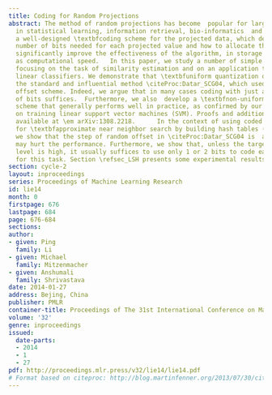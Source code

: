 ```yaml
---
title: Coding for Random Projections
abstract: The method of random projections has become  popular for large-scale applications
  in statistical learning, information retrieval, bio-informatics  and other applications.  Using
  a well-designed \textbfcoding scheme for the projected data, which determines the
  number of bits needed for each projected value and how to allocate these bits, can
  significantly improve the effectiveness of the algorithm, in storage cost as well
  as computational speed.   In this paper, we study a number of simple coding schemes,
  focusing on the task of similarity estimation and on an application to training
  linear classifiers. We demonstrate that \textbfuniform quantization outperforms
  the standard and influential method \citeProc:Datar_SCG04, which used a \em window-and-random
  offset scheme. Indeed, we argue that in many cases coding with just a small number
  of bits suffices.  Furthermore, we also  develop a \textbfnon-uniform 2-bit coding
  scheme that generally performs well in practice, as confirmed by our experiments
  on training linear support vector machines (SVM). Proofs and additional experiments  are
  available at \em arXiv:1308.2218.      In the context of using coded random projections
  for \textbfapproximate near neighbor search by building hash tables (\em arXiv:1403.8144) \citeReport:RPCodeLSH2014,
  we show that the step of random offset in \citeProc:Datar_SCG04 is  again not needed  and
  may hurt the performance. Furthermore, we show that, unless the target similarity
  level is high, it usually suffices to use only 1 or 2 bits to code each hashed value
  for this task. Section \refsec_LSH presents some experimental results for LSH.
section: cycle-2
layout: inproceedings
series: Proceedings of Machine Learning Research
id: lie14
month: 0
firstpage: 676
lastpage: 684
page: 676-684
sections: 
author:
- given: Ping
  family: Li
- given: Michael
  family: Mitzenmacher
- given: Anshumali
  family: Shrivastava
date: 2014-01-27
address: Bejing, China
publisher: PMLR
container-title: Proceedings of The 31st International Conference on Machine Learning
volume: '32'
genre: inproceedings
issued:
  date-parts:
  - 2014
  - 1
  - 27
pdf: http://proceedings.mlr.press/v32/lie14/lie14.pdf
# Format based on citeproc: http://blog.martinfenner.org/2013/07/30/citeproc-yaml-for-bibliographies/
---
```

